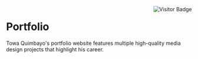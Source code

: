 <img align="right" alt="Visitor Badge" src="https://visitor-badge.laobi.icu/badge?page_id=towaquimbayo.portfolio">

# Portfolio
Towa Quimbayo's portfolio website features multiple high-quality media design projects that highlight his career.
